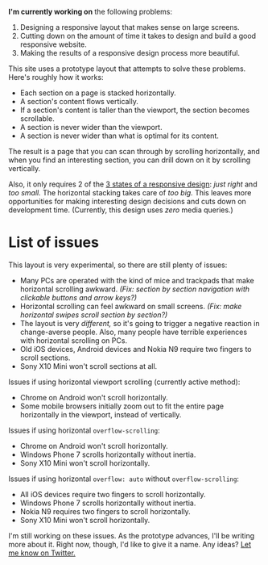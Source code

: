 **I'm currently working on** the following problems:

1. Designing a responsive layout that makes sense on large screens.
2. Cutting down on the amount of time it takes to design and build a good responsive website.
3. Making the results of a responsive design process more beautiful.

This site uses a prototype layout that attempts to solve these problems. Here's roughly how it works:

- Each section on a page is stacked horizontally.
- A section's content flows vertically.
- If a section's content is taller than the viewport, the section becomes scrollable.
- A section is never wider than the viewport.
- A section is never wider than what is optimal for its content.

The result is a page that you can scan through by scrolling horizontally, and when you find an interesting section, you can drill down on it by scrolling vertically. 

Also, it only requires 2 of the [3 states of a responsive design](http://www.designbyfront.com/demo/goldilocks-approach/): _just right_ and _too small._ The horizontal stacking takes care of _too big._ This leaves more opportunities for making interesting design decisions and cuts down on development time. (Currently, this design uses _zero_ media queries.)



# List of issues

This layout is very experimental, so there are still plenty of issues:

- Many PCs are operated with the kind of mice and trackpads that make horizontal scrolling awkward. _(Fix: section by section navigation with clickable buttons and arrow keys?)_
- Horizontal scrolling can feel awkward on small screens. _(Fix: make horizontal swipes scroll section by section?)_
- The layout is very _different,_ so it's going to trigger a negative reaction in change-averse people. Also, many people have terrible experiences with horizontal scrolling on PCs.
- Old iOS devices, Android devices and Nokia N9 require two fingers to scroll sections.
- Sony X10 Mini won't scroll sections at all.

Issues if using horizontal viewport scrolling (currently active method):

- Chrome on Android won't scroll horizontally.
- Some mobile browsers initially zoom out to fit the entire page horizontally in the viewport, instead of vertically.

Issues if using horizontal `overflow-scrolling`:

- Chrome on Android won't scroll horizontally.
- Windows Phone 7 scrolls horizontally without inertia.
- Sony X10 Mini won't scroll horizontally.

Issues if using horizontal `overflow: auto` without `overflow-scrolling`:

- All iOS devices require two fingers to scroll horizontally.
- Windows Phone 7 scrolls horizontally without inertia.
- Nokia N9 requires two fingers to scroll horizontally.
- Sony X10 Mini won't scroll horizontally.

I'm still working on these issues. As the prototype advances, I'll be writing more about it. Right now, though, I'd like to give it a name. Any ideas? [Let me know on Twitter.](http://twitter.com/jonikorpi/)
